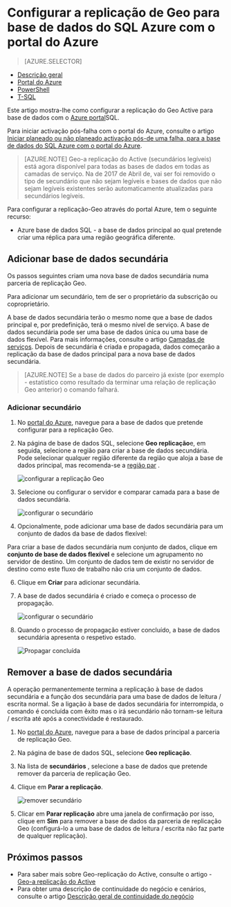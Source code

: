 <properties 
    pageTitle="Configurar a replicação de Geo para base de dados do SQL Azure com o portal do Azure | Microsoft Azure" 
    description="Configurar a replicação de Geo para base de dados do SQL Azure através do portal Azure" 
    services="sql-database" 
    documentationCenter="" 
    authors="stevestein" 
    manager="jhubbard" 
    editor=""/>

<tags
    ms.service="sql-database"
    ms.devlang="NA"
    ms.topic="article"
    ms.tgt_pltfrm="NA"
    ms.workload="NA"
    ms.date="10/18/2016"
    ms.author="sstein"/>

# <a name="configure-geo-replication-for-azure-sql-database-with-the-azure-portal"></a>Configurar a replicação de Geo para base de dados do SQL Azure com o portal do Azure


> [AZURE.SELECTOR]
- [Descrição geral](sql-database-geo-replication-overview.md)
- [Portal do Azure](sql-database-geo-replication-portal.md)
- [PowerShell](sql-database-geo-replication-powershell.md)
- [T-SQL](sql-database-geo-replication-transact-sql.md)

Este artigo mostra-lhe como configurar a replicação do Geo Active para base de dados com o [Azure portal](http://portal.azure.com)SQL.

Para iniciar activação pós-falha com o portal do Azure, consulte o artigo [Iniciar planeado ou não planeado activação pós-de uma falha, para a base de dados do SQL Azure com o portal do Azure](sql-database-geo-replication-failover-portal.md).

>[AZURE.NOTE] Geo-a replicação do Active (secundários legíveis) está agora disponível para todas as bases de dados em todas as camadas de serviço. Na de 2017 de Abril de, vai ser foi removido o tipo de secundário que não sejam legíveis e bases de dados que não sejam legíveis existentes serão automaticamente atualizadas para secundários legíveis.

Para configurar a replicação-Geo através do portal Azure, tem o seguinte recurso:

- Azure base de dados SQL - a base de dados principal ao qual pretende criar uma réplica para uma região geográfica diferente.

## <a name="add-secondary-database"></a>Adicionar base de dados secundária

Os passos seguintes criam uma nova base de dados secundária numa parceria de replicação Geo.  

Para adicionar um secundário, tem de ser o proprietário da subscrição ou coproprietário. 

A base de dados secundária terão o mesmo nome que a base de dados principal e, por predefinição, terá o mesmo nível de serviço. A base de dados secundária pode ser uma base de dados única ou uma base de dados flexível. Para mais informações, consulte o artigo [Camadas de serviços](sql-database-service-tiers.md).
Depois de secundária é criada e propagada, dados começarão a replicação da base de dados principal para a nova base de dados secundária. 

> [AZURE.NOTE] Se a base de dados do parceiro já existe (por exemplo - estatístico como resultado da terminar uma relação de replicação Geo anterior) o comando falhará.

### <a name="add-secondary"></a>Adicionar secundário

1. No [portal do Azure](http://portal.azure.com), navegue para a base de dados que pretende configurar para a replicação Geo.
2. Na página de base de dados SQL, selecione **Geo replicação**e, em seguida, selecione a região para criar a base de dados secundária. Pode selecionar qualquer região diferente da região que aloja a base de dados principal, mas recomenda-se a [região par](../best-practices-availability-paired-regions.md) .

    ![configurar a replicação Geo](./media/sql-database-geo-replication-portal/configure-geo-replication.png)


4. Selecione ou configurar o servidor e comparar camada para a base de dados secundária.

    ![configurar o secundário](./media/sql-database-geo-replication-portal/create-secondary.png)

5. Opcionalmente, pode adicionar uma base de dados secundária para um conjunto de dados da base de dados flexível:

 Para criar a base de dados secundária num conjunto de dados, clique em **conjunto de base de dados flexível** e selecione um agrupamento no servidor de destino. Um conjunto de dados tem de existir no servidor de destino como este fluxo de trabalho não cria um conjunto de dados.

6. Clique em **Criar** para adicionar secundária.
 
6. A base de dados secundária é criado e começa o processo de propagação. 
 
    ![configurar o secundário](./media/sql-database-geo-replication-portal/seeding0.png)

7. Quando o processo de propagação estiver concluído, a base de dados secundária apresenta o respetivo estado.

    ![Propagar concluída](./media/sql-database-geo-replication-portal/seeding-complete.png)


## <a name="remove-secondary-database"></a>Remover a base de dados secundária

A operação permanentemente termina a replicação à base de dados secundária e a função dos secundária para uma base de dados de leitura / escrita normal. Se a ligação à base de dados secundária for interrompida, o comando é concluída com êxito mas o irá secundário não tornam-se leitura / escrita até após a conectividade é restaurado.  

1. No [portal do Azure](http://portal.azure.com), navegue para a base de dados principal a parceria de replicação Geo.
2. Na página de base de dados SQL, selecione **Geo replicação**.
3. Na lista de **secundários** , selecione a base de dados que pretende remover da parceria de replicação Geo.
4. Clique em **Parar a replicação**.

    ![remover secundário](./media/sql-database-geo-replication-portal/remove-secondary.png)

5. Clicar em **Parar replicação** abre uma janela de confirmação por isso, clique em **Sim** para remover a base de dados da parceria de replicação Geo (configurá-lo a uma base de dados de leitura / escrita não faz parte de qualquer replicação).


## <a name="next-steps"></a>Próximos passos

- Para saber mais sobre Geo-replicação do Active, consulte o artigo - [Geo-a replicação do Active](sql-database-geo-replication-overview.md)
- Para obter uma descrição de continuidade do negócio e cenários, consulte o artigo [Descrição geral de continuidade do negócio](sql-database-business-continuity.md)


